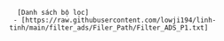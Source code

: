       [Danh sách bộ lọc]
     - [https://raw.githubusercontent.com/lowji194/linh-tinh/main/filter_ads/Filer_Path/Filter_ADS_P1.txt]
